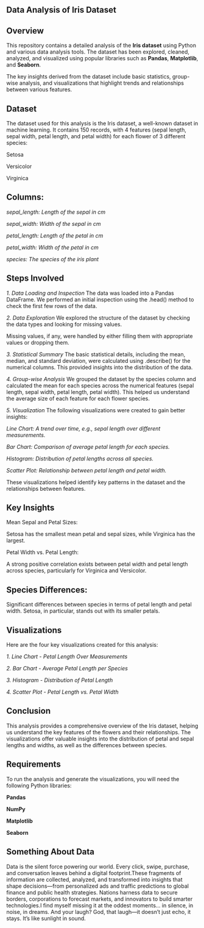 ## **Data Analysis of Iris Dataset**

## **Overview**

This repository contains a detailed analysis of the **Iris dataset** using Python and various data analysis tools. The dataset has been explored, cleaned, analyzed, and visualized using popular libraries such as **Pandas**, **Matplotlib**, and **Seaborn**.

The key insights derived from the dataset include basic statistics, group-wise analysis, and visualizations that highlight trends and relationships between various features.

## **Dataset**

The dataset used for this analysis is the Iris dataset, a well-known dataset in machine learning. It contains 150 records, with 4 features (sepal length, sepal width, petal length, and petal width) for each flower of 3 different species:

Setosa

Versicolor

Virginica

## Columns:

*sepal_length: Length of the sepal in cm*

*sepal_width: Width of the sepal in cm*

*petal_length: Length of the petal in cm*

*petal_width: Width of the petal in cm*

*species: The species of the iris plant*

## Steps Involved

*1. Data Loading and Inspection*
The data was loaded into a Pandas DataFrame. We performed an initial inspection using the .head() method to check the first few rows of the data.

*2. Data Exploration*
We explored the structure of the dataset by checking the data types and looking for missing values.

Missing values, if any, were handled by either filling them with appropriate values or dropping them.

*3. Statistical Summary*
The basic statistical details, including the mean, median, and standard deviation, were calculated using .describe() for the numerical columns. This provided insights into the distribution of the data.

*4. Group-wise Analysis*
We grouped the dataset by the species column and calculated the mean for each species across the numerical features (sepal length, sepal width, petal length, petal width). This helped us understand the average size of each feature for each flower species.

*5. Visualization*
The following visualizations were created to gain better insights:

*Line Chart: A trend over time, e.g., sepal length over different measurements.*

*Bar Chart: Comparison of average petal length for each species.*

*Histogram: Distribution of petal lengths across all species.*

*Scatter Plot: Relationship between petal length and petal width.*

These visualizations helped identify key patterns in the dataset and the relationships between features.

## Key Insights

Mean Sepal and Petal Sizes:

Setosa has the smallest mean petal and sepal sizes, while Virginica has the largest.

Petal Width vs. Petal Length:

A strong positive correlation exists between petal width and petal length across species, particularly for Virginica and Versicolor.

## Species Differences:

Significant differences between species in terms of petal length and petal width. Setosa, in particular, stands out with its smaller petals.

## Visualizations

Here are the four key visualizations created for this analysis:

*1. Line Chart - Petal Length Over Measurements*

*2. Bar Chart - Average Petal Length per Species*

*3. Histogram - Distribution of Petal Length*

*4. Scatter Plot - Petal Length vs. Petal Width*

## **Conclusion**

This analysis provides a comprehensive overview of the Iris dataset, helping us understand the key features of the flowers and their relationships. The visualizations offer valuable insights into the distribution of petal and sepal lengths and widths, as well as the differences between species.

## **Requirements**

To run the analysis and generate the visualizations, you will need the following Python libraries:

**Pandas**

**NumPy**

**Matplotlib**

**Seaborn**


## **Something About Data**
Data is the silent force powering our world. Every click, swipe, purchase, and conversation leaves behind a digital footprint.These fragments of information are collected, analyzed, and transformed into insights that shape decisions—from personalized ads and traffic predictions to global finance and public health strategies. Nations harness data to secure borders, corporations to forecast markets, and innovators to build smarter technologies.I find myself missing it at the oddest moments… in silence, in noise, in dreams. 
And your laugh? God, that laugh—it doesn’t just echo, it stays. It’s like sunlight in sound.
